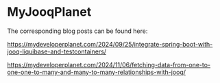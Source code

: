 # MyJooqPlanet

The corresponding blog posts can be found here: 

https://mydeveloperplanet.com/2024/09/25/integrate-spring-boot-with-jooq-liquibase-and-testcontainers/

https://mydeveloperplanet.com/2024/11/06/fetching-data-from-one-to-one-one-to-many-and-many-to-many-relationships-with-jooq/
